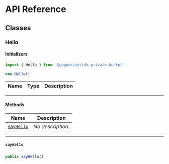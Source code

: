 # API Reference <a name="API Reference" id="api-reference"></a>



## Classes <a name="Classes" id="classes"></a>

### Hello <a name="@pepperize/cdk-private-bucket.Hello" id="pepperizecdkprivatebuckethello"></a>

#### Initializers <a name="@pepperize/cdk-private-bucket.Hello.Initializer" id="pepperizecdkprivatebuckethelloinitializer"></a>

```typescript
import { Hello } from '@pepperize/cdk-private-bucket'

new Hello()
```

| **Name** | **Type** | **Description** |
| --- | --- | --- |

---

#### Methods <a name="Methods" id="methods"></a>

| **Name** | **Description** |
| --- | --- |
| [`sayHello`](#pepperizecdkprivatebuckethellosayhello) | *No description.* |

---

##### `sayHello` <a name="@pepperize/cdk-private-bucket.Hello.sayHello" id="pepperizecdkprivatebuckethellosayhello"></a>

```typescript
public sayHello()
```





